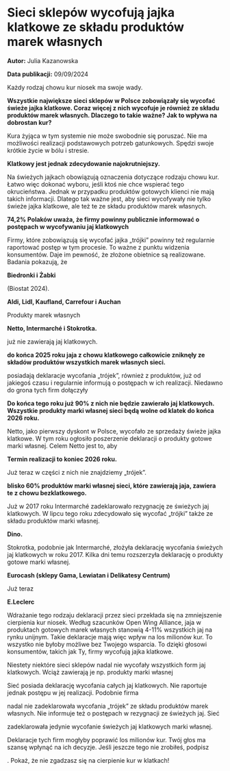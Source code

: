 # Sieci sklepów wycofują jajka klatkowe ze składu produktów marek własnych

**Autor:** Julia Kazanowska

**Data publikacji:** <span class="ml-10 mb-10">09/09/2024</span>

Każdy rodzaj chowu kur niosek ma swoje wady.

**Wszystkie największe sieci sklepów w Polsce zobowiązały się wycofać świeże jajka klatkowe. Coraz więcej z nich wycofuje je również ze składu produktów marek własnych. Dlaczego to takie ważne? Jak to wpływa na dobrostan kur?**

Kura żyjąca w tym systemie nie może swobodnie się poruszać. Nie ma możliwości realizacji podstawowych potrzeb gatunkowych. Spędzi swoje krótkie życie w bólu i stresie.

**Klatkowy jest jednak zdecydowanie najokrutniejszy.**

Na świeżych jajkach obowiązują oznaczenia dotyczące rodzaju chowu kur. Łatwo więc dokonać wyboru, jeśli ktoś nie chce wspierać tego okrucieństwa. Jednak w przypadku produktów gotowych klienci nie mają takich informacji. Dlatego tak ważne jest, aby sieci wycofywały nie tylko świeże jajka klatkowe, ale też te ze składu produktów marek własnych.

**74,2% Polaków uważa, że firmy powinny publicznie informować o postępach w wycofywaniu jaj klatkowych**

Firmy, które zobowiązują się wycofać jajka „trójki” powinny też regularnie raportować postęp w tym procesie. To ważne z punktu widzenia konsumentów. Daje im pewność, że złożone obietnice są realizowane. Badania pokazują, że

**Biedronki i Żabki**

(Biostat 2024).

**Aldi, Lidl, Kaufland, Carrefour i Auchan**

Produkty marek własnych

**Netto, Intermarché i Stokrotka.**

już nie zawierają jaj klatkowych.

**do końca 2025 roku jaja z chowu klatkowego całkowicie zniknęły ze składów produktów wszystkich marek własnych sieci.**

posiadają deklaracje wycofania „trójek”, również z produktów, już od jakiegoś czasu i regularnie informują o postępach w ich realizacji. Niedawno do grona tych firm dołączyły

**Do końca tego roku już 90% z nich nie będzie zawierało jaj klatkowych. Wszystkie produkty marki własnej sieci będą wolne od klatek do końca 2026 roku.**

Netto, jako pierwszy dyskont w Polsce, wycofało ze sprzedaży świeże jajka klatkowe. W tym roku ogłosiło poszerzenie deklaracji o produkty gotowe marki własnej. Celem Netto jest to, aby

**Termin realizacji to koniec 2026 roku.**

Już teraz w części z nich nie znajdziemy „trójek”.

**blisko 60% produktów marki własnej sieci, które zawierają jaja, zawiera te z chowu bezklatkowego.**

Już w 2017 roku Intermarché zadeklarowało rezygnację ze świeżych jaj klatkowych. W lipcu tego roku zdecydowało się wycofać „trójki” także ze składu produktów marki własnej.

**Dino.**

Stokrotka, podobnie jak Intermarché, złożyła deklarację wycofania świeżych jaj klatkowych w roku 2017. Kilka dni temu rozszerzyła deklarację o produkty gotowe marki własnej.

**Eurocash (sklepy Gama, Lewiatan i Delikatesy Centrum)**

Już teraz

**E.Leclerc**

Wdrażanie tego rodzaju deklaracji przez sieci przekłada się na zmniejszenie cierpienia kur niosek. Według szacunków Open Wing Alliance, jaja w produktach gotowych marek własnych stanowią 4-11% wszystkich jaj na rynku unijnym. Takie deklaracje mają więc wpływ na los milionów kur. To wszystko nie byłoby możliwe bez Twojego wsparcia. To dzięki głosowi konsumentów, takich jak Ty, firmy wycofują jajka klatkowe.

Niestety niektóre sieci sklepów nadal nie wycofały wszystkich form jaj klatkowych. Wciąż zawierają je np. produkty marki własnej

Sieć posiada deklarację wycofania całych jaj klatkowych. Nie raportuje jednak postępu w jej realizacji. Podobnie firma

nadal nie zadeklarowała wycofania „trójek” ze składu produktów marek własnych. Nie informuje też o postępach w rezygnacji ze świeżych jaj. Sieć

zadeklarowała jedynie wycofanie świeżych jaj klatkowych marki własnej.

Deklaracje tych firm mogłyby poprawić los milionów kur. Twój głos ma szansę wpłynąć na ich decyzje. Jeśli jeszcze tego nie zrobiłeś, podpisz

. Pokaż, że nie zgadzasz się na cierpienie kur w klatkach!

